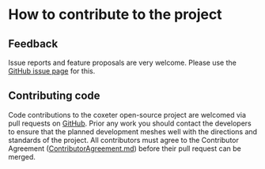 # How to contribute to the project

## Feedback

Issue reports and feature proposals are very welcome.
Please use the [GitHub issue page](https://github.com/glotzerlab/coxeter/issues/) for this.

## Contributing code

Code contributions to the coxeter open-source project are welcomed via pull requests on [GitHub](https://github.com/glotzerlab/coxeter/).
Prior any work you should contact the developers to ensure that the planned development meshes well with the directions and standards of the project.
All contributors must agree to the Contributor Agreement ([ContributorAgreement.md](ContributorAgreement.md)) before their pull request can be merged.
